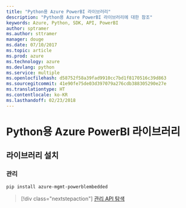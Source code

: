 ```yaml
---
title: "Python용 Azure PowerBI 라이브러리"
description: "Python용 Azure PowerBI 라이브러리에 대한 참조"
keywords: Azure, Python, SDK, API, PowerBI
author: sptramer
ms.author: sttramer
manager: douge
ms.date: 07/10/2017
ms.topic: article
ms.prod: azure
ms.technology: azure
ms.devlang: python
ms.service: multiple
ms.openlocfilehash: d58752f58a39fad9910cc7bd1f8170516c39d863
ms.sourcegitcommit: 41e90fe75de03d397079a276cdb388305290e27e
ms.translationtype: HT
ms.contentlocale: ko-KR
ms.lasthandoff: 02/23/2018
---
```

# <a name="azure-powerbi-libraries-for-python"></a>Python용 Azure PowerBI 라이브러리

## <a name="install-the-libraries"></a>라이브러리 설치


### <a name="management"></a>관리

```bash
pip install azure-mgmt-powerblembedded
```
> [!div class="nextstepaction"]
> [관리 API 탐색](/python/api/overview/azure/powerbi/management)